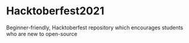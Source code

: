 # Hacktoberfest2021
Beginner-friendly, Hacktoberfest repository which encourages students who are new to open-source
